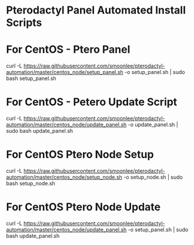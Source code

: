 # Pterodactyl Panel Automated Install Scripts

# For CentOS - Ptero Panel
curl -L https://raw.githubusercontent.com/smoonlee/pterodactyl-automation/master/centos_node/setup_panel.sh -o setup_panel.sh | sudo bash setup_panel.sh

# For CentOS - Petero Update Script
curl -L https://raw.githubusercontent.com/smoonlee/pterodactyl-automation/master/centos_node/update_panel.sh -o update_panel.sh | sudo bash update_panel.sh

# For CentOS Ptero Node Setup
curl -L https://raw.githubusercontent.com/smoonlee/pterodactyl-automation/master/centos_node/setup_node.sh -o setup_node.sh | sudo bash setup_node.sh

# For CentOS Ptero Node Update
curl -L https://raw.githubusercontent.com/smoonlee/pterodactyl-automation/master/centos_node/update_panel.sh -o setup_panel.sh | sudo bash update_panel.sh
